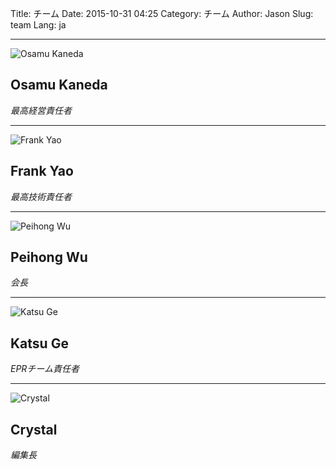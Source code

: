 ﻿Title: チーム
Date: 2015-10-31 04:25
Category: チーム
Author: Jason
Slug: team
Lang: ja

----------------------------------------------

![](/images/osamu-kaneda.jpg "Osamu Kaneda")
## Osamu Kaneda
*最高経営責任者*

----------------------------------------------

![](/images/placeholder.png "Frank Yao")
## Frank Yao
*最高技術責任者*

----------------------------------------------

![](/images/peihong-wu.jpg "Peihong Wu")
## Peihong Wu
*会長*

----------------------------------------------

![](/images/placeholder.png "Katsu Ge")
## Katsu Ge
*EPRチーム責任者*

----------------------------------------------

![](/images/crystal.jpg "Crystal")
## Crystal
*編集長*